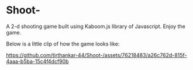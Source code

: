 # Shoot-
A 2-d shooting game built using Kaboom.js library of Javascript.
Enjoy the game.

Below is a little clip of how the game looks like:


https://github.com/tirthankar-44/Shoot-/assets/76218483/a26c762d-815f-4aaa-b5ba-15c4f4dcf90b

